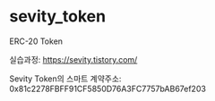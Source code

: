 # sevity_token
ERC-20 Token

실습과정: https://sevity.tistory.com/

Sevity Token의 스마트 계약주소: 0x81c2278FBFF91CF5850D76A3FC7757bAB67ef203
